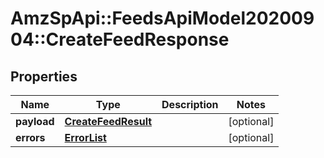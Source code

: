 # AmzSpApi::FeedsApiModel20200904::CreateFeedResponse

## Properties
Name | Type | Description | Notes
------------ | ------------- | ------------- | -------------
**payload** | [**CreateFeedResult**](CreateFeedResult.md) |  | [optional] 
**errors** | [**ErrorList**](ErrorList.md) |  | [optional] 

